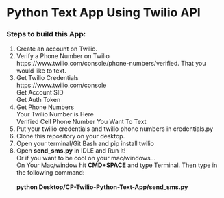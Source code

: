 # Python Text App Using Twilio API
<h3>Steps to build this App:</h3>
<ol>
 <li> Create an account on Twilio.</li>
<li> Verify a Phone Number on Twilio https://www.twilio.com/console/phone-numbers/verified. That you would like to text.</li>
<li>Get Twilio Credentials<br/>
 https://www.twilio.com/console<br/>
 Get Account SID<br/>
 Get Auth Token</li>
<li> Get Phone Numbers<br/>
 Your Twilio Number is Here<br/>
 Verified Cell Phone Number You Want To Text</li>
 <li>Put your twilio credentials and twilio phone numbers in credentials.py</li>
 <li> Clone this repository on your desktop.</li>
 <li> Open your terminal/Git Bash and pip install twilio</li>
 <li> Open <b>send_sms.py</b> in IDLE and Run it!<br/>
Or if you want to be cool on your mac/windows...<br/>
 On Your Mac/window hit <b>CMD+SPACE</b> and type Terminal. Then type in the following command:</br>
<br/>
 <b>python Desktop/CP-Twilio-Python-Text-App/send_sms.py</b> </li>
</ol>
